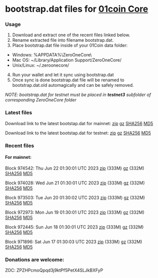 # bootstrap.dat files for [01coin Core](https://01coin.io)

### Usage

1. Download and extract one of the recent files linked below.
2. Rename extracted file into filename bootstrap.dat.
3. Place bootstrap.dat file inside of your 01Coin data folder:
 - Windows: %APPDATA%\ZeroOneCore\
 - Mac OS: ~/Library/Application Support/ZeroOneCore/
 - Unix/Linux: ~/.zeroonecore/
4. Run your wallet and let it sync using bootstrap.dat
5. Once sync is done bootstrap.dat file will be renamed to bootstrap.dat.old automagically and can be safely removed.

_NOTE: bootstrap.dat for testnet must be placed in **testnet3** subfolder of corresponding ZeroOneCore folder_

### Latest files
Download link to the latest bootstap.dat for mainnet: [zip](https://files.01coin.io/mainnet/bootstrap.dat.zip) [gz](https://files.01coin.io/mainnet/bootstrap.dat.tar.gz) [SHA256](https://files.01coin.io/mainnet/sha256.txt) [MD5](https://files.01coin.io/mainnet/md5.txt)

Download link to the latest bootstap.dat for testnet: [zip](https://files.01coin.io/testnet/bootstrap.dat.zip) [gz](https://files.01coin.io/testnet/bootstrap.dat.tar.gz) [SHA256](https://files.01coin.io/testnet/sha256.txt) [MD5](https://files.01coin.io/testnet/md5.txt)

### Recent files

#### For mainnet:

Block 974542: Thu Jun 22 01:30:01 UTC 2023 [zip](https://files.01coin.io/mainnet/2023-06-22/bootstrap.dat.zip) (333M) [gz](https://files.01coin.io/mainnet/2023-06-22/bootstrap.dat.tar.gz) (332M) [SHA256](https://files.01coin.io/mainnet/2023-06-22/sha256.txt) [MD5](https://files.01coin.io/mainnet/2023-06-22/md5.txt)

Block 974028: Wed Jun 21 01:30:01 UTC 2023 [zip](https://files.01coin.io/mainnet/2023-06-21/bootstrap.dat.zip) (333M) [gz](https://files.01coin.io/mainnet/2023-06-21/bootstrap.dat.tar.gz) (332M) [SHA256](https://files.01coin.io/mainnet/2023-06-21/sha256.txt) [MD5](https://files.01coin.io/mainnet/2023-06-21/md5.txt)

Block 973503: Tue Jun 20 01:30:02 UTC 2023 [zip](https://files.01coin.io/mainnet/2023-06-20/bootstrap.dat.zip) (333M) [gz](https://files.01coin.io/mainnet/2023-06-20/bootstrap.dat.tar.gz) (332M) [SHA256](https://files.01coin.io/mainnet/2023-06-20/sha256.txt) [MD5](https://files.01coin.io/mainnet/2023-06-20/md5.txt)

Block 972973: Mon Jun 19 01:30:01 UTC 2023 [zip](https://files.01coin.io/mainnet/2023-06-19/bootstrap.dat.zip) (333M) [gz](https://files.01coin.io/mainnet/2023-06-19/bootstrap.dat.tar.gz) (332M) [SHA256](https://files.01coin.io/mainnet/2023-06-19/sha256.txt) [MD5](https://files.01coin.io/mainnet/2023-06-19/md5.txt)

Block 972445: Sun Jun 18 01:30:01 UTC 2023 [zip](https://files.01coin.io/mainnet/2023-06-18/bootstrap.dat.zip) (333M) [gz](https://files.01coin.io/mainnet/2023-06-18/bootstrap.dat.tar.gz) (332M) [SHA256](https://files.01coin.io/mainnet/2023-06-18/sha256.txt) [MD5](https://files.01coin.io/mainnet/2023-06-18/md5.txt)

Block 971896: Sat Jun 17 01:30:03 UTC 2023 [zip](https://files.01coin.io/mainnet/2023-06-17/bootstrap.dat.zip) (333M) [gz](https://files.01coin.io/mainnet/2023-06-17/bootstrap.dat.tar.gz) (332M) [SHA256](https://files.01coin.io/mainnet/2023-06-17/sha256.txt) [MD5](https://files.01coin.io/mainnet/2023-06-17/md5.txt)


### Donations are welcome:

ZOC: ZPZHPcmoQpqd3j9ktPf5PetX4SLJkBXFyP
